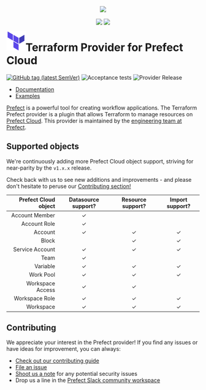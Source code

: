 <p align="center"><img src="https://github.com/PrefectHQ/prefect/assets/3407835/c654cbc6-63e8-4ada-a92a-efd2f8f24b85" width=1000></p>

<p align="center">
    <a href="https://prefect.io/slack" alt="Slack">
        <img src="https://img.shields.io/badge/slack-join_community-red.svg?color=0052FF&labelColor=090422&logo=slack" /></a>
    <a href="https://discourse.prefect.io/" alt="Discourse">
        <img src="https://img.shields.io/badge/discourse-browse_forum-red.svg?color=0052FF&labelColor=090422&logo=discourse" /></a>
</p>

<a href="https://terraform.io">
    <img src=".github/tf.png" alt="Terraform logo" title="Terraform" align="left" height="50" />
</a>

# Terraform Provider for Prefect Cloud
[![GitHub tag (latest SemVer)](https://img.shields.io/github/v/tag/prefecthq/terraform-provider-prefect?label=release)](https://github.com/prefecthq/terraform-provider-prefect/releases) ![Acceptance tests](https://github.com/PrefectHQ/terraform-provider-prefect/actions/workflows/acceptance-tests.yaml/badge.svg) ![Provider Release](https://github.com/PrefectHQ/terraform-provider-prefect/actions/workflows/provider-release.yaml/badge.svg)

- [Documentation](https://registry.terraform.io/providers/PrefectHQ/prefect/latest/docs)
- [Examples](https://github.com/PrefectHQ/terraform-provider-prefect/tree/main/examples)

[Prefect](https://www.prefect.io/) is a powerful tool for creating workflow applications.  The Terraform Prefect provider is a plugin that allows Terraform to manage resources on [Prefect Cloud](https://app.prefect.cloud). This provider is maintained by the [engineering team at Prefect](https://www.prefect.io/blog#engineering).

## Supported objects

We're continuously adding more Prefect Cloud object support, striving for near-parity by the `v1.x.x` release.

Check back with us to see new additions and improvements - and please don't hesitate to peruse our [Contributing section!](#contributing)

| Prefect Cloud object | Datasource support? | Resource support? | Import support? |
|----------------------:|:---------------------:|:-------------------:|:-----------------:|
| Account Member       |       &check;       |                   |                 |
| Account Role         |       &check;       |                   |                 |
| Account              |       &check;       |      &check;      |     &check;     |
| Block                |                     |      &check;      |     &check;     |
| Service Account      |       &check;       |      &check;      |     &check;     |
| Team                 |       &check;       |                   |                 |
| Variable             |       &check;       |      &check;      |     &check;     |
| Work Pool            |       &check;       |      &check;      |     &check;     |
| Workspace Access     |       &check;       |      &check;      |                 |
| Workspace Role       |       &check;       |      &check;      |     &check;     |
| Workspace            |       &check;       |      &check;      |     &check;     |

## Contributing

We appreciate your interest in the Prefect provider! If you find any issues or have ideas for improvement, you can always:

- [Check out our contributing guide](/_about/CONTRIBUTING.md)
- [File an issue](https://github.com/PrefectHQ/terraform-provider-prefect/issues/new?assignees=&labels=bug&projects=&template=bug.md)
- [Shoot us a note](mailto:security@prefect.io) for any potential security issues
- Drop us a line in the [Prefect Slack community workspace](https://communityinviter.com/apps/prefect-community/prefect-community)
